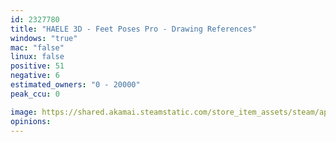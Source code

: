 ```yaml
---
id: 2327780
title: "HAELE 3D - Feet Poses Pro - Drawing References"
windows: "true"
mac: "false"
linux: false
positive: 51
negative: 6
estimated_owners: "0 - 20000"
peak_ccu: 0

image: https://shared.akamai.steamstatic.com/store_item_assets/steam/apps/2327780/header.jpg?t=1732538064
opinions:
---
```

